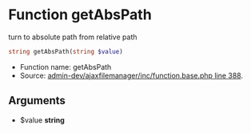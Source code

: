 Function getAbsPath
===========================

turn to absolute path from relative path



```php
string getAbsPath(string $value)
```

* Function name: getAbsPath
* Source: [admin-dev/ajaxfilemanager/inc/function.base.php line 388](https://github.com/PrestaShop/PrestaShop/blob/1.5.0.5/admin-dev/ajaxfilemanager/inc/function.base.php#L388).

Arguments
---------

* $value **string**

